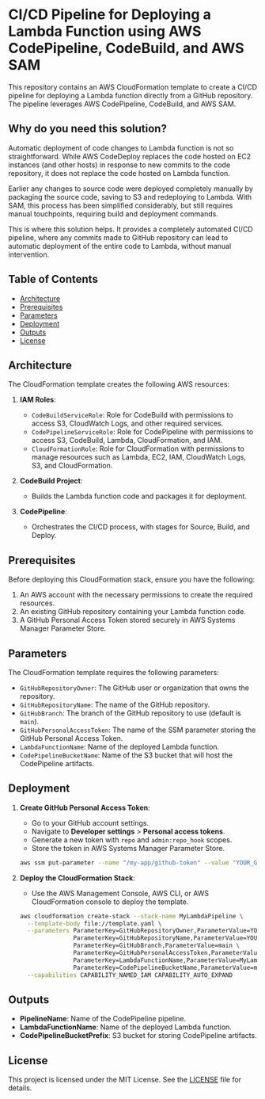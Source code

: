 # CI/CD Pipeline for Deploying a Lambda Function using AWS CodePipeline, CodeBuild, and AWS SAM

This repository contains an AWS CloudFormation template to create a CI/CD pipeline for deploying a Lambda function directly from a GitHub repository. The pipeline leverages AWS CodePipeline, CodeBuild, and AWS SAM.

## Why do you need this solution?

Automatic deployment of code changes to Lambda function is not so straightforward. While AWS CodeDeploy replaces the code hosted on EC2 instances (and other hosts) in response to new commits to the code repository, it does not replace the code hosted on Lambda function. 

Earlier any changes to source code were deployed completely manually by packaging the source code, saving to S3 and redeploying to Lambda. With SAM, this process has been simplified considerably, but still requires manual touchpoints, requiring build and deployment commands.

This is where this solution helps. It provides a completely automated CI/CD pipeline, where any commits made to GitHub repository can lead to automatic deployment of the entire code to Lambda, without manual intervention.

## Table of Contents

- [Architecture](#architecture)
- [Prerequisites](#prerequisites)
- [Parameters](#parameters)
- [Deployment](#deployment)
- [Outputs](#outputs)
- [License](#license)

## Architecture

The CloudFormation template creates the following AWS resources:

1. **IAM Roles**:
    - `CodeBuildServiceRole`: Role for CodeBuild with permissions to access S3, CloudWatch Logs, and other required services.
    - `CodePipelineServiceRole`: Role for CodePipeline with permissions to access S3, CodeBuild, Lambda, CloudFormation, and IAM.
    - `CloudFormationRole`: Role for CloudFormation with permissions to manage resources such as Lambda, EC2, IAM, CloudWatch Logs, S3, and CloudFormation.

2. **CodeBuild Project**:
    - Builds the Lambda function code and packages it for deployment.

3. **CodePipeline**:
    - Orchestrates the CI/CD process, with stages for Source, Build, and Deploy.

## Prerequisites

Before deploying this CloudFormation stack, ensure you have the following:

1. An AWS account with the necessary permissions to create the required resources.
2. An existing GitHub repository containing your Lambda function code.
3. A GitHub Personal Access Token stored securely in AWS Systems Manager Parameter Store.

## Parameters

The CloudFormation template requires the following parameters:

- `GitHubRepositoryOwner`: The GitHub user or organization that owns the repository.
- `GitHubRepositoryName`: The name of the GitHub repository.
- `GitHubBranch`: The branch of the GitHub repository to use (default is `main`).
- `GitHubPersonalAccessToken`: The name of the SSM parameter storing the GitHub Personal Access Token.
- `LambdaFunctionName`: Name of the deployed Lambda function.
- `CodePipelineBucketName`: Name of the S3 bucket that will host the CodePipeline artifacts.

## Deployment

1. **Create GitHub Personal Access Token**:
    - Go to your GitHub account settings.
    - Navigate to **Developer settings** > **Personal access tokens**.
    - Generate a new token with `repo` and `admin:repo_hook` scopes.
    - Store the token in AWS Systems Manager Parameter Store.

    ```sh
    aws ssm put-parameter --name "/my-app/github-token" --value "YOUR_GITHUB_TOKEN" --type "SecureString"
    ```

2. **Deploy the CloudFormation Stack**:
    - Use the AWS Management Console, AWS CLI, or AWS CloudFormation console to deploy the template.

    ```sh
    aws cloudformation create-stack --stack-name MyLambdaPipeline \
      --template-body file://template.yaml \
      --parameters ParameterKey=GitHubRepositoryOwner,ParameterValue=YOUR_GITHUB_USER \
                   ParameterKey=GitHubRepositoryName,ParameterValue=YOUR_REPO_NAME \
                   ParameterKey=GitHubBranch,ParameterValue=main \
                   ParameterKey=GitHubPersonalAccessToken,ParameterValue=/my-app/github-token \
                   ParameterKey=LambdaFunctionName,ParameterValue=MyLambdaFunction \
                   ParameterKey=CodePipelineBucketName,ParameterValue=my-codepipeline-bucket \
      --capabilities CAPABILITY_NAMED_IAM CAPABILITY_AUTO_EXPAND
    ```

## Outputs

- **PipelineName**: Name of the CodePipeline pipeline.
- **LambdaFunctionName**: Name of the deployed Lambda function.
- **CodePipelineBucketPrefix**: S3 bucket for storing CodePipeline artifacts.

## License

This project is licensed under the MIT License. See the [LICENSE](LICENSE) file for details.
